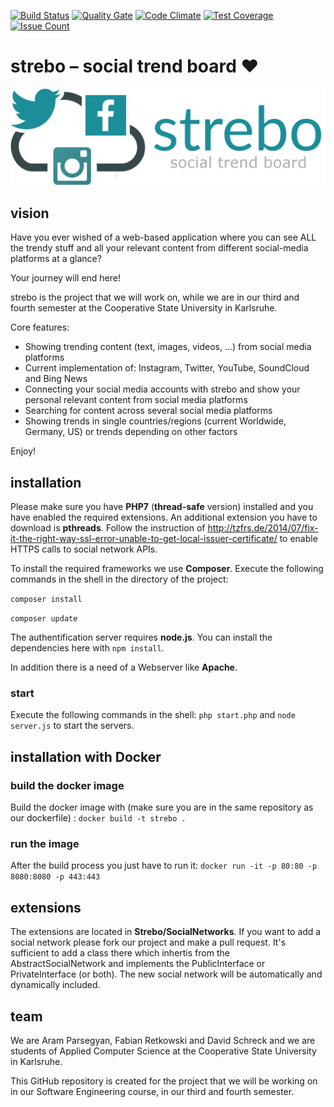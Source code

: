 [![Build Status](https://travis-ci.org/strebo/strebo.svg)](https://travis-ci.org/strebo/strebo) 
[![Quality Gate](http://sonarqube.it.dh-karlsruhe.de/api/badges/gate?key=strebo.net%3Astrebo)](http://sonarqube.it.dh-karlsruhe.de/overview?id=strebo.net%3Astrebo)
[![Code Climate](https://codeclimate.com/github/strebo/strebo/badges/gpa.svg)](https://codeclimate.com/github/strebo/strebo)
 [![Test Coverage](https://codeclimate.com/github/strebo/strebo/badges/coverage.svg)](https://codeclimate.com/github/strebo/strebo/coverage) [![Issue Count](https://codeclimate.com/github/strebo/strebo/badges/issue_count.svg)](https://codeclimate.com/github/strebo/strebo)

# strebo – social trend board ❤
![strebo - social trend board](/resources/logo-large-with-subtitle.png "strebo - social trend board")

## vision

Have you ever wished of a web-based application where you can see ALL the trendy stuff and all your relevant content from different social-media platforms at a glance?

Your journey will end here!

strebo is the project that we will work on, while we are in our third and fourth semester at the Cooperative State University in Karlsruhe.

Core features:
* Showing trending content (text, images, videos, …) from social media platforms
* Current implementation of: Instagram, Twitter, YouTube, SoundCloud and Bing News
* Connecting your social media accounts with strebo and show your personal relevant content from social media platforms
* Searching for content across several social media platforms
* Showing trends in single countries/regions (current Worldwide, Germany, US) or trends depending on other factors

Enjoy!

## installation
Please make sure you have **PHP7** (**thread-safe** version) installed and you have enabled the required extensions. An additional extension you have to download is **pthreads**. Follow the instruction of http://tzfrs.de/2014/07/fix-it-the-right-way-ssl-error-unable-to-get-local-issuer-certificate/ to enable HTTPS calls to social network APIs.

To install the required frameworks we use **Composer**. Execute the following commands in the shell in the directory of the project:

``composer install``

``composer update``

The authentification server requires **node.js**.
You can install the dependencies here with ``npm install``.

In addition there is a need of a Webserver like **Apache**.

### start

Execute the following commands in the shell:
``php start.php``
and
``node server.js``
to start the servers.

## installation with Docker

### build the docker image

Build the docker image with (make sure you are in the same repository as our dockerfile) :
``docker build -t strebo .``

### run the image

After the build process you just have to run it:
``docker run -it -p 80:80 -p 8080:8080 -p 443:443``

## extensions

The extensions are located in **Strebo/SocialNetworks**. If you want to add a social network please fork our project and make a pull request. It's sufficient to add a class there which inhertis from the AbstractSocialNetwork and implements the PublicInterface or PrivateInterface (or both). The new social network will be automatically and dynamically included.

## team

We are Aram Parsegyan, Fabian Retkowski and David Schreck and we are students of Applied Computer Science at the Cooperative State University in Karlsruhe.

This GitHub repository is created for the project that we will be working on in our Software Engineering course, in our third and fourth semester.
